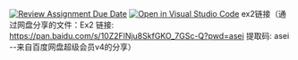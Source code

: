 [![Review Assignment Due Date](https://classroom.github.com/assets/deadline-readme-button-22041afd0340ce965d47ae6ef1cefeee28c7c493a6346c4f15d667ab976d596c.svg)](https://classroom.github.com/a/VkJVVOAn)
[![Open in Visual Studio Code](https://classroom.github.com/assets/open-in-vscode-2e0aaae1b6195c2367325f4f02e2d04e9abb55f0b24a779b69b11b9e10269abc.svg)](https://classroom.github.com/online_ide?assignment_repo_id=19530266&assignment_repo_type=AssignmentRepo)
ex2链接（通过网盘分享的文件：Ex2
链接: https://pan.baidu.com/s/10Z2FlNju8SkfGKO_7GSc-Q?pwd=asei 提取码: asei 
--来自百度网盘超级会员v4的分享）
